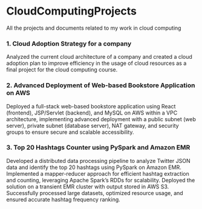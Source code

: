 # CloudComputingProjects
All the projects and documents related to my work in cloud computing

### 1. Cloud Adoption Strategy for a company
Analyzed the current cloud architecture of a company and created a cloud adoption plan to improve efficiency in the usage of cloud resources as a final project for the cloud computing course. 

### 2. Advanced Deployment of Web-based Bookstore Application on AWS
Deployed a full-stack web-based bookstore application using React (frontend), JSP/Servlet (backend), and MySQL on AWS within a VPC architecture, implementing advanced deployment with a public subnet (web server), private subnet (database server), NAT gateway, and security groups to ensure secure and scalable accessibility.

### 3. Top 20 Hashtags Counter using PySpark and Amazon EMR
Developed a distributed data processing pipeline to analyze Twitter JSON data and identify the top 20 hashtags using PySpark on Amazon EMR. Implemented a mapper-reducer approach for efficient hashtag extraction and counting, leveraging Apache Spark’s RDDs for scalability. Deployed the solution on a transient EMR cluster with output stored in AWS S3. Successfully processed large datasets, optimized resource usage, and ensured accurate hashtag frequency ranking.
